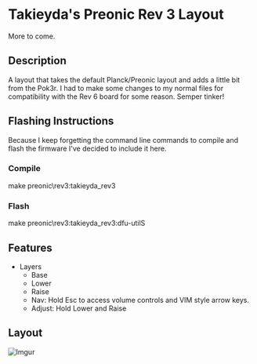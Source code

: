 # Takieyda's Preonic Rev 3 Layout

More to come.

## Description
A layout that takes the default Planck/Preonic layout and adds a little bit from the Pok3r. I had to make some changes to my normal files for compatibility with the Rev 6 board for some reason. Semper tinker!

## Flashing Instructions
 Because I keep forgetting the command line commands to compile and flash the firmware I've decided to include it here.

 ### Compile
 make preonic\rev3:takieyda_rev3

 ### Flash
 make preonic\rev3:takieyda_rev3:dfu-utilS
 
 ## Features
- Layers
  - Base
  - Lower
  - Raise
  - Nav: Hold Esc to access volume controls and VIM style arrow keys.
  - Adjust: Hold Lower and Raise

## Layout
![Imgur](https://i.imgur.com/tyEBc6r.jpg)